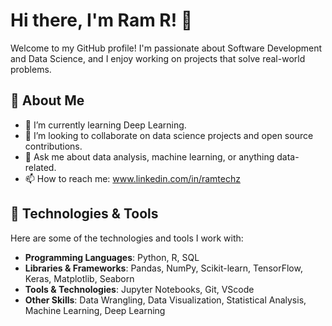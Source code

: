 # Hi there, I'm Ram R! 👋

Welcome to my GitHub profile! I'm passionate about Software Development and Data Science, and I enjoy working on projects that solve real-world problems.

## 🚀 About Me

- 🌱 I’m currently learning Deep Learning.
- 👯 I’m looking to collaborate on data science projects and open source contributions.
- 🤔 Ask me about data analysis, machine learning, or anything data-related.
- 📫 How to reach me: www.linkedin.com/in/ramtechz

## 🔧 Technologies & Tools

Here are some of the technologies and tools I work with:

- **Programming Languages**: Python, R, SQL
- **Libraries & Frameworks**: Pandas, NumPy, Scikit-learn, TensorFlow, Keras, Matplotlib, Seaborn
- **Tools & Technologies**: Jupyter Notebooks, Git, VScode
- **Other Skills**: Data Wrangling, Data Visualization, Statistical Analysis, Machine Learning, Deep Learning
<!--
## 📈 GitHub Stats

!RamTechz(https://github-readme-stats.vercel.app/api?username=yourusername&show_icons=true&theme=radical)

## 📂 Projects

Here are some of my notable projects:


1. **[Project Name]** - [Brief description of the project. Highlight the tools and techniques used.]
   - [Link to the project repository or demo]

2. **[Project Name]** - [Brief description of the project. Highlight the tools and techniques used.]
   - [Link to the project repository or demo]

3. **[Project Name]** - [Brief description of the project. Highlight the tools and techniques used.]
   - [Link to the project repository or demo


Thanks for stopping by!

![Visitor Count](https://visitor-badge.glitch.me/badge?page_id=RamTechz.RamTechz)
-->
